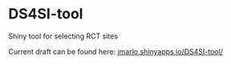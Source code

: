 # DS4SI-tool
Shiny tool for selecting RCT sites

Current draft can be found here: [jmarlo.shinyapps.io/DS4SI-tool/](https://jmarlo.shinyapps.io/DS4SI-tool/)
